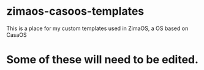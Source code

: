 # zimaos-casoos-templates
This is a place for my custom templates used in ZimaOS, a OS based on CasaOS
# Some of these will need to be edited.
